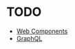 # TODO

- [Web Components](https://github.com/43081j/eslint-plugin-wc)
- [GraphQL](https://github.com/apollographql/eslint-plugin-graphql)
